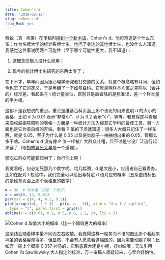 ```yaml
---
title: Cohen's d
date: '2018-02-12'
slug: cohen-s-d
from_Rmd: yes
---
```


蔡锐（真 · 师弟）在审稿时[碰到一个新术语](https://github.com/cosname/cosx.org/pull/702#discussion_r166810024)，Cohen's d。他母鸡这是个什么东东；作为名牌大学的统计系博士生，他问了身边的其他博士生，也没什么人知道。我感觉这件事说明两个可能性（至于哪个可能性更大，我不知道）：

1. 这概念压根儿没什么卵用；

1. 现今的统计博士生研究的东西太专了；

在下不才，早年间因为跟心理学研究者打交道的关系，对这个概念略有耳闻，但如今也忘了它的定义，于是再翻了一下[维基百科](https://en.wikipedia.org/wiki/Effect_size#Cohen's_d)。它就是两样本均值之差除以（合并的）标准差。看起来与 t 统计量类似，区别只是后者除的是标准误，差一个样本量的平方根。

这都不是我想说的重点。重点是维基百科页面上那个该死的用来说明 d 的大小的表格，比如 d 为 0.01 表示“非常小”，d 为 0.2 表示“小”，等等。我觉得这种看起来像权威指导原则的表格一方面是一种统计方法入侵其它学科的最佳工具，另一方面也是它作茧自缚的开端。看看 P 值的下场就知道：很多人大概只记住了一样东西，就是 0.05，至于为什么是 0.05 以及是谁脑子一抽抽想出来的 0.05，管那么多干啥。Cohen's d 没有像 P 值一样被广大群众吐槽，只不过是它没广泛流行起来罢了（跟[胡林翼死太早](/cn/2018/01/eight-legged-essay/)是一个道理）。

那吃瓜群众可能要起哄了：你行你上啊！

我觉着吧，何必定死那几个数字呢。给几幅图，d 是大是小，应用者自己看着办。比如在配对 t 检验中，我们完全可以给出与特定 d 值对应的概率（五条虚线标出的是维基页面上那个表格里的数字）：


```r
n = 30  # 样本量（只是一个例子）
x = seq(0, 12, 0.01)
par(mar = c(4, 4, 0.2, 0.1))
plot(x/sqrt(n), 2 * (1 - pt(x, n - 1)), xlab = "d = t / sqrt(n)", 
  type = "l", panel.first = grid())
abline(v = c(0.01, 0.2, 0.5, 0.8, 1.2, 2), lty = 2)
```

![Cohen d 取值大小的概率（比一个阈值更大的概率）](https://assets.yihui.name/figures/cn/2018-02-12-cohen-s-d/cohen-t-1.png)

这条线会随着样本量不同而左右收放。我觉得这样一幅笑而不语的图比那个看起来神圣的表格客观得多，但显然，不会有人愿意看这幅图的，因为需要动脑子啊：比如万一碰上个概率 0.057 神马的，它到底算大还是小呢，好纠结哦；无法引用 Cohen 和 Sawilowsky 大人指定的标准，万一审稿人质疑起来，心里会好怕怕。
